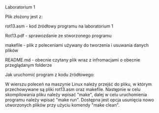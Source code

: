 Laboratorium 1

Plik złożony jest z:

rot13.asm - kod źródłowy programu na laboratorium 1

Rot13.pdf - sprawozdanie ze stworzonego programu

makefile - plik z poleceniami używany do tworzenia i usuwania danych plików

README.md - obecnie czytany plik wraz z infromacjami o obecnie przeglądanym folderze

Jak uruchomić program z kodu źródłowego:

W wierszu poleceń na maszynie Linux należy przejść do pliku, w którym przechowywane są pliki rot13.asm oraz makefile. Następnie w celu skompilowania pliku należy wpisać "make", dalej w celu uruchomienia programu należy wpisać "make run". Dostępna jest opcja usunięcia nowo utworzonych plików przy użyciu komendy "make clean".
